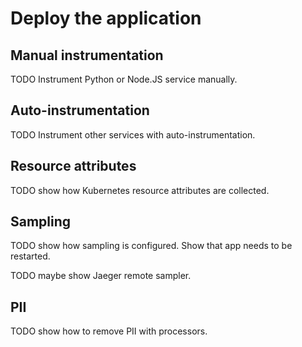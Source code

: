 # Deploy the application

## Manual instrumentation

TODO Instrument Python or Node.JS service manually.

## Auto-instrumentation

TODO Instrument other services with auto-instrumentation.

## Resource attributes

TODO show how Kubernetes resource attributes are collected.

## Sampling

TODO show how sampling is configured. Show that app needs to be restarted.

TODO maybe show Jaeger remote sampler.

## PII

TODO show how to remove PII with processors.
